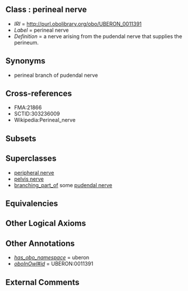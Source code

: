 
## Class : perineal nerve

 * *IRI* = http://purl.obolibrary.org/obo/UBERON_0011391
 * *Label* = perineal nerve
 * *Definition* = a nerve arising from the pudendal nerve that supplies the perineum.

## Synonyms

 * perineal branch of pudendal nerve

## Cross-references

 * FMA:21866
 * SCTID:303236009
 * Wikipedia:Perineal_nerve

## Subsets


## Superclasses

 * [peripheral nerve](../../UBERON/03/UBERON_0002003.md)
 * [pelvis nerve](../../UBERON/44/UBERON_0003444.md)
 * [branching_part_of](../../RO/80/RO_0002380.md) some [pudendal nerve](../../UBERON/90/UBERON_0011390.md)

## Equivalencies


## Other Logical Axioms


## Other Annotations

 * *[has_obo_namespace](../../ce/oboInOwl#hasOBONamespace.md)* = uberon
 * *[oboInOwl#id](../../id/oboInOwl#id.md)* = UBERON:0011391

## External Comments

